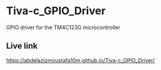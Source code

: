 # Tiva-c_GPIO_Driver
GPIO driver for the TM4C123G microcontroller

## Live link
https://abdelazizmoustafa10m.github.io/Tiva-c_GPIO_Driver/
